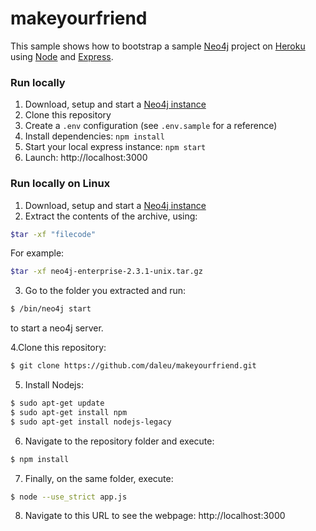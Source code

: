 # makeyourfriend

This sample shows how to bootstrap a sample [Neo4j](https://neo4j.org) project on [Heroku](https://heroku.com/) using [Node](https://nodejs.org/en/) and [Express](http://expressjs.com/).


### Run locally

1. Download, setup and start a [Neo4j instance](https://neo4j.com/download/)
2. Clone this repository
3. Create a `.env` configuration (see `.env.sample` for a reference)
4. Install dependencies: `npm install`
5. Start your local express instance: `npm start`
6. Launch: http://localhost:3000

### Run locally on Linux

1. Download, setup and start a [Neo4j instance](https://neo4j.com/download/)
2. Extract the contents of the archive, using: 
```bash
$tar -xf "filecode"
```
For example: 
```bash
$tar -xf neo4j-enterprise-2.3.1-unix.tar.gz
```
3. Go to the folder you extracted and run: 
```bash
$ /bin/neo4j start
```
to start a neo4j server.

4.Clone this repository:
```bash
$ git clone https://github.com/daleu/makeyourfriend.git
```
5. Install Nodejs:
```bash
$ sudo apt-get update
$ sudo apt-get install npm
$ sudo apt-get install nodejs-legacy
```
6. Navigate to the repository folder and execute:
```bash
$ npm install
```
7. Finally, on the same folder, execute:
```bash
$ node --use_strict app.js
```
8. Navigate to this URL to see the webpage: http://localhost:3000
